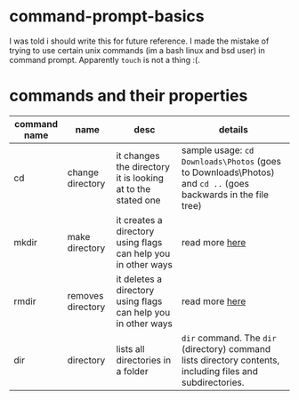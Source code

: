# command-prompt-basics
I was told i should write this for future reference. I made the mistake of trying to use certain unix commands (im a bash linux and bsd user) in command prompt. Apparently `touch` is not a thing :(.

# commands and their properties

| command name  | name | desc | details |
-----|------------------|-------------------------------------------------------------|--------------------------------------------------|
| cd | change directory | it changes the directory it is looking at to the stated one | sample usage: `cd Downloads\Photos` (goes to Downloads\Photos) and `cd ..` (goes backwards in the file tree) |
| mkdir | make directory | it creates a directory using flags can help you in other ways | read more [here](https://learn.microsoft.com/en-us/windows-server/administration/windows-commands/mkdir) |
| rmdir | removes directory | it deletes a directory using flags can help you in other ways | read more [here](https://learn.microsoft.com/en-us/windows-server/administration/windows-commands/rmdir) |
| dir | directory | lists all directories in a folder | `dir` command. The `dir` (directory) command lists directory contents, including files and subdirectories. |
